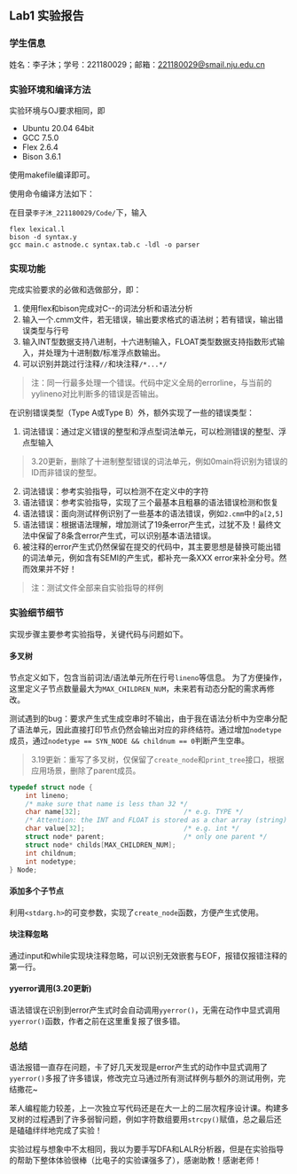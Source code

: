 ## Lab1 实验报告

### 学生信息

姓名：李子沐；学号：221180029；邮箱：221180029@smail.nju.edu.cn

### 实验环境和编译方法

实验环境与OJ要求相同，即

- Ubuntu 20.04 64bit
- GCC 7.5.0
- Flex 2.6.4
- Bison 3.6.1

使用makefile编译即可。

使用命令编译方法如下：

在目录`李子沐_221180029/Code/`下，输入

```
flex lexical.l
bison -d syntax.y
gcc main.c astnode.c syntax.tab.c -ldl -o parser
```

### 实现功能

完成实验要求的必做和选做部分，即：

1. 使用flex和bison完成对C--的词法分析和语法分析
2. 输入一个.cmm文件，若无错误，输出要求格式的语法树；若有错误，输出错误类型与行号
3. 输入INT型数据支持八进制，十六进制输入，FLOAT类型数据支持指数形式输入，并处理为十进制数/标准浮点数输出。
4. 可以识别并跳过行注释`//`和块注释`/*...*/`

>注：同一行最多处理一个错误。代码中定义全局的errorline，与当前的yylineno对比判断多的错误是否输出。

在识别错误类型（Type A或Type B）外，额外实现了一些的错误类型：

1. 词法错误：通过定义错误的整型和浮点型词法单元，可以检测错误的整型、浮点型输入
>3.20更新，删除了十进制整型错误的词法单元，例如0main将识别为错误的ID而非错误的整型。
2. 词法错误：参考实验指导，可以检测不在定义中的字符
3. 语法错误：参考实验指导，实现了三个最基本且粗暴的语法错误检测和恢复
4. 语法错误：面向测试样例识别了一些基本的语法错误，例如`2.cmm`中的`a[2,5]`
5. 语法错误：根据语法理解，增加测试了19条error产生式，过犹不及！最终文法中保留了8条含error产生式，可以识别基本语法错误。
6. 被注释的error产生式仍然保留在提交的代码中，其主要思想是替换可能出错的词法单元，例如含有SEMI的产生式，都补充一条XXX error来补全分号。然而效果并不好！

>注：测试文件全部来自实验指导的样例

### 实验细节细节

实现步骤主要参考实验指导，关键代码与问题如下。

#### 多叉树

节点定义如下，包含当前词法/语法单元所在行号`lineno`等信息。
为了方便操作，这里定义子节点数量最大为`MAX_CHILDREN_NUM`，未来若有动态分配的需求再修改。

测试遇到的bug：要求产生式生成空串时不输出，由于我在语法分析中为空串分配了语法单元，因此直接打印节点仍然会输出对应的非终结符。通过增加`nodetype`成员，通过`nodetype == SYN_NODE && childnum == 0`判断产生空串。

>3.19更新：重写了多叉树，仅保留了`create_node`和`print_tree`接口，根据应用场景，删除了parent成员。

```C
typedef struct node {
    int lineno;
    /* make sure that name is less than 32 */                             
    char name[32];                          /* e.g. TYPE */
    /* Attention: the INT and FLOAT is stored as a char array (string) */
    char value[32];                         /* e.g. int */
    struct node* parent;                    /* only one parent */
    struct node* childs[MAX_CHILDREN_NUM];  
    int childnum;                           
    int nodetype;
} Node;
```

#### 添加多个子节点

利用`<stdarg.h>`的可变参数，实现了`create_node`函数，方便产生式使用。

#### 块注释忽略

通过input和while实现块注释忽略，可以识别无效嵌套与EOF，报错仅报错注释的第一行。
#### yyerror调用(3.20更新)

语法错误在识别到error产生式时会自动调用`yyerror()`，无需在动作中显式调用`yyerror()`函数，作者之前在这里重复报了很多错。

### 总结

语法报错一直存在问题，卡了好几天发现是error产生式的动作中显式调用了`yyerror()`多报了许多错误，修改完立马通过所有测试样例与额外的测试用例，完结撒花~

苯人编程能力较差，上一次独立写代码还是在大一上的二层次程序设计课。构建多叉树的过程遇到了许多弱智问题，例如字符数组要用`strcpy()`赋值，总之最后还是磕磕绊绊地完成了实验！

实验过程与想象中不太相同，我以为要手写DFA和LALR分析器，但是在实验指导的帮助下整体体验很棒（比电子的实验课强多了），感谢助教！感谢老师！